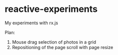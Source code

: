 reactive-experiments
====================

My experiments with rx.js

Plan:
1. Mouse drag selection of photos in a grid
2. Repositioning of the page scroll with page resize
